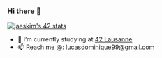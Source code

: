 ### Hi there 👋

[![jaeskim's 42 stats](https://badge42.herokuapp.com/api/stats/ldominiq)](https://github.com/JaeSeoKim/badge42)

- 🌱 I’m currently studying at [42 Lausanne](https://www.42lausanne.ch/)
- 📫 Reach me @: lucasdominique99@gmail.com
